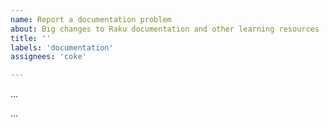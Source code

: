 ```yaml
---
name: Report a documentation problem
about: Big changes to Raku documentation and other learning resources
title: ''
labels: 'documentation'
assignees: 'coke'

---
```


<!--- Write a short description of the problem here. -->
…

<!--- Provide more details here. *Do not* propose a solution. You can propose a solution later in the comments. -->
…
